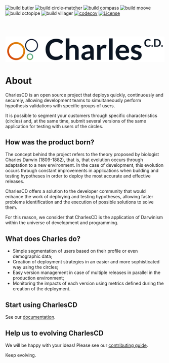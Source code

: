 ![build butler](https://github.com/ZupIT/charlescd/workflows/build%20butler/badge.svg)
![build circle-matcher](https://github.com/ZupIT/charlescd/workflows/build%20circle-matcher/badge.svg)
![build compass](https://github.com/ZupIT/charlescd/workflows/build%20compass/badge.svg)
![build moove](https://github.com/ZupIT/charlescd/workflows/build%20moove/badge.svg)
![build octopipe](https://github.com/ZupIT/charlescd/workflows/build%20octopipe/badge.svg)
![build villager](https://github.com/ZupIT/charlescd/workflows/build%20villager/badge.svg)
[![codecov](https://codecov.io/gh/ZupIT/charlescd/branch/master/graph/badge.svg)](https://codecov.io/gh/ZupIT/charlescd)
[![License](https://img.shields.io/badge/License-Apache%202.0-blue.svg)](https://opensource.org/licenses/Apache-2.0)

<br>
<br>
<br>

<img class="special-img-class" src="/images/logo.png"  alt="CharlesCD logo"/>

# About
CharlesCD is an open source project that deploys quickly, continuously and securely, allowing development teams to simultaneously perform hypothesis validations with specific groups of users.

It is possible to segment your customers through specific characteristics (circles) and, at the same time, submit several versions of the same application for testing with users of the circles.

## How was the product born?
The concept behind the project refers to the theory proposed by biologist Charles Darwin (1809-1882), that is, that evolution occurs through adaptation to a new environment. In the case of development, this evolution occurs through constant improvements in applications when building and testing hypotheses in order to deploy the most accurate and effective releases.

CharlesCD offers a solution to the developer community that would enhance the work of deploying and testing hypotheses, allowing faster problems identification and the execution of possible solutions to solve them.

For this reason, we consider that CharlesCD is the application of Darwinism within the universe of development and programming.

## What does Charles do?
* Simple segmentation of users based on their profile or even demographic data;
* Creation of deployment strategies in an easier and more sophisticated way using the circles;
* Easy version management in case of multiple releases in parallel in the production environment;
* Monitoring the impacts of each version using metrics defined during the creation of the deployment.

## Start using CharlesCD
See our [documentation](https://docs.charlescd.io).

## Help us to evolving CharlesCD
We will be happy with your ideas! Please see our [contributing guide](CONTRIBUTING.md).

Keep evolving.
